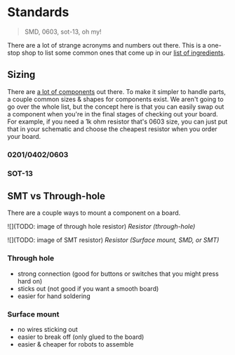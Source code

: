 # Standards

> SMD, 0603, sot-13, oh my!

There are a lot of strange acronyms and numbers out there. This is a one-stop shop to list some common ones that come up in our [list of ingredients](../ingredients/).

## Sizing

There are [a lot of components](jlcpcb.com/parts) out there. To make it simpler to handle parts, a couple common sizes & shapes for components exist. We aren't going to go over the whole list, but the concept here is that you can easily swap out a component when you're in the final stages of checking out your board. For example, if you need a 1k ohm resistor that's 0603 size, you can just put that in your schematic and choose the cheapest resistor when you order your board.

### 0201/0402/0603

### SOT-13

## SMT vs Through-hole

There are a couple ways to mount a component on a board.

![](TODO: image of through hole resistor)
_Resistor (through-hole)_

![](TODO: image of SMT resistor)
_Resistor (Surface mount, SMD, or SMT)_

### Through hole

- strong connection (good for buttons or switches that you might press hard on)
- sticks out (not good if you want a smooth board)
- easier for hand soldering

### Surface mount

- no wires sticking out
- easier to break off (only glued to the board)
- easier & cheaper for robots to assemble